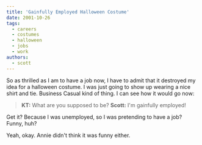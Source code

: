 ```yaml
---
title: 'Gainfully Employed Halloween Costume'
date: 2001-10-26
tags:
  - careers
  - costumes
  - halloween
  - jobs
  - work
authors:
  - scott
---
```


So as thrilled as I am to have a job now, I have to admit that it destroyed my idea for a halloween costume. I was just going to show up wearing a nice shirt and tie. Business Casual kind of thing. I can see how it would go now:

> **KT:** What are you supposed to be? **Scott:** I'm gainfully employed!

Get it? Because I was unemployed, so I was pretending to have a job? Funny, huh?

Yeah, okay. Annie didn't think it was funny either.
